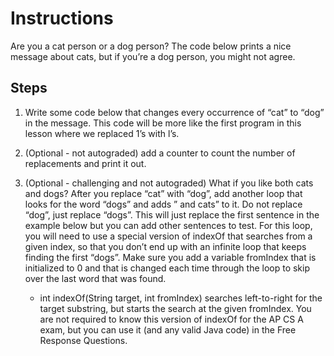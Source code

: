 # Instructions  

Are you a cat person or a dog person? The code below prints a nice message about cats, but if you’re a dog person, you might not agree.

## Steps
1. Write some code below that changes every occurrence of “cat” to “dog” in the message. This code will be more like the first program in this lesson where we replaced 1’s with l’s.

2. (Optional - not autograded) add a counter to count the number of replacements and print it out.

3. (Optional - challenging and not autograded) What if you like both cats and dogs? After you replace “cat” with “dog”, add another loop that looks for the word “dogs” and adds ” and cats” to it. Do not replace “dog”, just replace “dogs”. This will just replace the first sentence in the example below but you can add other sentences to test. For this loop, you will need to use a special version of indexOf that searches from a given index, so that you don’t end up with an infinite loop that keeps finding the first “dogs”. Make sure you add a variable fromIndex that is initialized to 0 and that is changed each time through the loop to skip over the last word that was found.
    - int indexOf(String target, int fromIndex) searches left-to-right for the target substring, but starts the search at the given fromIndex. You are not required to know this version of indexOf for the AP CS A exam, but you can use it (and any valid Java code) in the Free Response Questions.  